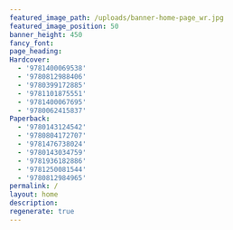 ```yaml
---
featured_image_path: /uploads/banner-home-page_wr.jpg
featured_image_position: 50
banner_height: 450
fancy_font:
page_heading:
Hardcover:
  - '9781400069538'
  - '9780812988406'
  - '9780399172885'
  - '9781101875551'
  - '9781400067695'
  - '9780062415837'
Paperback:
  - '9780143124542'
  - '9780804172707'
  - '9781476738024'
  - '9780143034759'
  - '9781936182886'
  - '9781250081544'
  - '9780812984965'
permalink: /
layout: home
description:
regenerate: true
---
```



